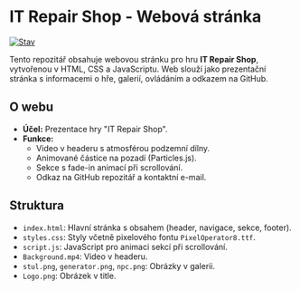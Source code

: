 # IT Repair Shop - Webová stránka

[![Stav](https://img.shields.io/badge/stav-aktivní-green)](https://github.com/MasterkoCZ/it-repair-shop)

Tento repozitář obsahuje webovou stránku pro hru **IT Repair Shop**, vytvořenou v HTML, CSS a JavaScriptu. Web slouží jako prezentační stránka s informacemi o hře, galerií, ovládáním a odkazem na GitHub.

## O webu
- **Účel:** Prezentace hry "IT Repair Shop".
- **Funkce:**
  - Video v headeru s atmosférou podzemní dílny.
  - Animované částice na pozadí (Particles.js).
  - Sekce s fade-in animací při scrollování.
  - Odkaz na GitHub repozitář a kontaktní e-mail.

## Struktura
- `index.html`: Hlavní stránka s obsahem (header, navigace, sekce, footer).
- `styles.css`: Styly včetně pixelového fontu `PixelOperator8.ttf`.
- `script.js`: JavaScript pro animaci sekcí při scrollování.
- `Background.mp4`: Video v headeru.
- `stul.png`, `generator.png`, `npc.png`: Obrázky v galerii.
- `Logo.png`: Obrázek v title.

